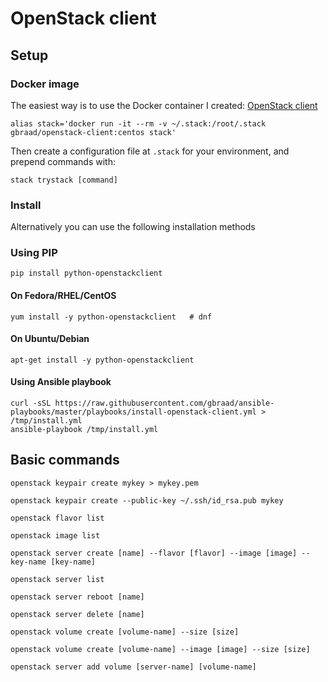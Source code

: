 # OpenStack client



## Setup 


### Docker image
The easiest way is to use the Docker container I created: [OpenStack client](https://github.com/gbraad/docker-openstack-client)

```
alias stack='docker run -it --rm -v ~/.stack:/root/.stack gbraad/openstack-client:centos stack'
```

Then create a configuration file at `.stack` for your environment, and prepend commands with:


```
stack trystack [command]
```


### Install
Alternatively you can use the following installation methods


### Using PIP
```
pip install python-openstackclient
```


#### On Fedora/RHEL/CentOS
```
yum install -y python-openstackclient   # dnf
```


#### On Ubuntu/Debian
```
apt-get install -y python-openstackclient
```


#### Using Ansible playbook
```
curl -sSL https://raw.githubusercontent.com/gbraad/ansible-playbooks/master/playbooks/install-openstack-client.yml > /tmp/install.yml
ansible-playbook /tmp/install.yml
```


## Basic commands

```
openstack keypair create mykey > mykey.pem
```

```
openstack keypair create --public-key ~/.ssh/id_rsa.pub mykey
```

```
openstack flavor list
```

```
openstack image list
```

```
openstack server create [name] --flavor [flavor] --image [image] --key-name [key-name]
```

```
openstack server list
```

```
openstack server reboot [name]
```

```
openstack server delete [name]
```

```
openstack volume create [volume-name] --size [size]
```

```
openstack volume create [volume-name] --image [image] --size [size]
```

```
openstack server add volume [server-name] [volume-name]
```
